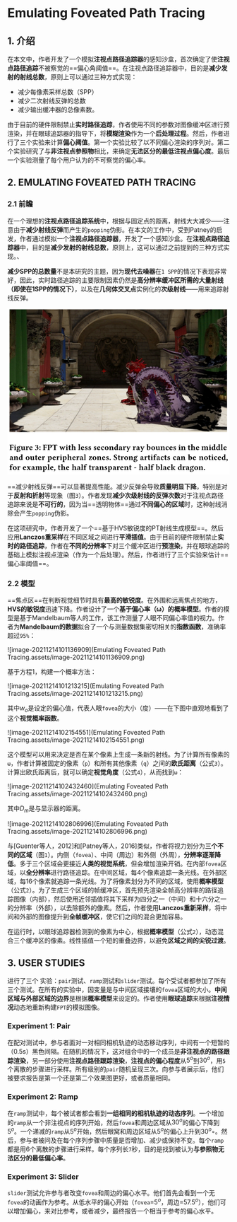 # Emulating Foveated Path Tracing

## 1. 介绍

在本文中，作者开发了一个模拟**注视点路径追踪器**的感知沙盒，首次确定了使**注视点路径追踪**不被察觉的==偏心角阈值==。在注视点路径追踪器中，目的是**减少发射的射线总数**，原则上可以通过三种方式实现：

- 减少每像素采样总数（SPP）
- 减少二次射线反弹的总数
- 减少输出缓冲器的总像素数。

由于目前的硬件限制禁止**实时路径追踪**，作者使用不同的参数对图像缓冲区进行预渲染，并在眼球追踪器的指导下，将**模糊渲染**作为一个**后处理过程**。然后，作者进行了三个实验来计算**偏心阈值**。第一个实验比较了以不同偏心渲染的序列对。第二个实验研究了与**非注视点参照物**相比，来确定**无法区分的最低注视点偏心度**。最后一个实验测量了每个用户认为的不可察觉的偏心率。



## 2. EMULATING FOVEATED PATH TRACING

### 2.1 前瞻

在一个理想的**注视点路径追踪系统**中，根据与固定点的距离，射线大大减少——注意由于**减少射线反弹**而产生的`popping`伪影。在本文的工作中，受到Patney的启发，作者通过模拟一个**注视点路径追踪器**，开发了一个感知沙盒。在**注视点路径追踪器**中，目的是**减少发射的射线总数**，原则上，这可以通过之前提到的三种方式实现。、

**减少SPP的总数量**不是本研究的主题，因为**现代去噪器**在`1 SPP`的情况下表现非常好，因此，实时路径追踪的主要限制因素仍然是**高分辨率缓冲区所需的大量射线（即使在1SPP的情况下）**，以及在**几何体交叉点**实例化的**次级射线**——用来追踪射线反弹。

<img src="Emulating Foveated Path Tracing.assets/image-20211214095202204.png" alt="image-20211214095202204" style="zoom:67%;" />

==减少射线反弹==可以显著提高性能。减少反弹会导致**质量明显下降**，特别是对于**反射和折射**等现象（图`3`）。作者发现**减少次级射线的反弹次数**对于注视点路径追踪来说是**不可行的**，因为当==透明物体==通过**不同偏心的区域**时，这种射线消除会产生`popping`伪影。

在这项研究中，作者开发了一个==基于HVS敏锐度的PT射线生成模型==。然后应用**Lanczos重采样**在不同区域之间进行**平滑插值**。由于目前的硬件限制禁止**实时的路径追踪**，作者在**不同的分辨率**下对三个缓冲区进行**预渲染**，并在眼球追踪的基础上模拟注视点渲染（作为一个后处理）。然后，作者进行了三个实验来估计==偏心率阈值==。

### 2.2 模型

==焦点区==在判断视觉细节时具有**最高的敏锐度**。在外围和远离焦点的地方，**HVS的敏锐度**迅速下降。作者设计了一个**基于偏心率（ω）的概率模型**。作者的模型是基于Mandelbaum等人的工作，该工作测量了人眼不同偏心率值的视力。作者为**Mandelbaum的数据**拟合了一个与测量数据集密切相关的**指数函数**，准确率超过`95%`：

![image-20211214101136909](Emulating Foveated Path Tracing.assets/image-20211214101136909.png)

基于方程1，构建一个概率方法：

![image-20211214101213215](Emulating Foveated Path Tracing.assets/image-20211214101213215.png)

其中$w_o$是设定的偏心值，代表人眼`fovea`的大小（度）——在下图中直观地看到了这个**视觉概率函数**。

![image-20211214102154551](Emulating Foveated Path Tracing.assets/image-20211214102154551.png)

这个模型可以用来决定是否在某个像素上生成一条新的射线。为了计算所有像素的`ω`，作者计算被固定的像素（`p`）和所有其他像素（`q`）之间的**欧氏距离**（公式`3`）。计算出欧氏距离后，就可以确定**视觉角度**（公式`4`），从而找到`ω`：

![image-20211214102432460](Emulating Foveated Path Tracing.assets/image-20211214102432460.png)

其中$D_m$是与显示器的距离。

![image-20211214102806996](Emulating Foveated Path Tracing.assets/image-20211214102806996.png)

与[Guenter等人，2012]和[Patney等人，2016]类似，作者将视力划分为**三个不同的区域**（图`1`）。内侧（`fovea`）、中间（周边）和外侧（外周），**分辨率逐渐降低**。多于三个区域会更接近**人类的视觉系统**，但会增加渲染开销。在内部`fovea`区域，以**全分辨率**进行路径追踪。在中间区域，每4个像素追踪一条光线。在外部区域，每16个像素就追踪一条光线。为了将像素划分为不同的区域，使用**概率模型**（公式`2`）。为了生成三个区域的帧缓冲区，首先预先渲染全帧高分辨率的路径追踪图像（内部），然后使用近邻插值将其下采样为四分之一（中间）和十六分之一的分辨率（外部），以去除额外的像素。然后，作者使用**Lanczos重新采样**，将中间和外部的图像提升到**全帧缓冲区**，使它们之间的混合更加容易。

在运行时，以眼球追踪器检测到的像素为中心，根据**概率模型**（公式`2`），动态混合三个缓冲区的像素。线性插值一个短的重叠边界，以避免**区域之间的尖锐过渡**。



## 3. USER STUDIES

进行了三个 实验：`pair`测试、`ramp`测试和`slider`测试。每个受试者都参加了所有三个测试。在所有的实验中，因变量是与中间区域接壤的`fovea`区域的大小。**中间区域与外部区域的边界**是根据**概率模型**来设定的。作者使用**眼球追踪**来根据**注视情况**动态地重新构建`FPT`的模拟图像。

### Experiment 1: Pair

在配对测试中，参与者面对一对相同相机轨迹的动态移动序列，中间有一个短暂的（0.5s）黑色间隔。在随机的情况下，这对组合中的一个成员是**非注视点的路径跟踪渲染**，另一部分使用**注视点路径跟踪渲染**，**注视点的偏心程度**从$5^o$到$30^o$，用`5`个离散的步骤进行采样。所有级别的`pair`随机呈现三次。向参与者展示后，他们被要求报告是第一个还是第二个效果图更好，或者质量相同。

### Experiment 2: Ramp

在`ramp`测试中，每个被试者都会看到**一组相同的相机轨迹的动态序列**。一个增加的`ramp`从一个非注视点的序列开始，然后`fovea`和周边区域从$30^o$的偏心下降到$5^o$。一个递减的`ramp`从$5^o$开始，然后眼窝和周边区域从$5^o$的偏心上升到$30^o$◦。然后，参与者被问及在每个序列步骤中质量是否增加、减少或保持不变。每个`ramp`都是用6个离散的步骤进行采样。每个序列长`7`秒，目的是找到被认为**与参照物无法区分的最低偏心率**。

### Experiment 3: Slider

`slider`测试允许参与者改变`fovea`和周边的偏心水平。他们首先会看到一个无`fovea`的动画作为参考。从低水平的偏心开始（`fovea`=$5^o$，周边=$57.5^o$），他们可以增加偏心，来对比参考，或者减少，最终报告一个相当于参考的偏心水平。

